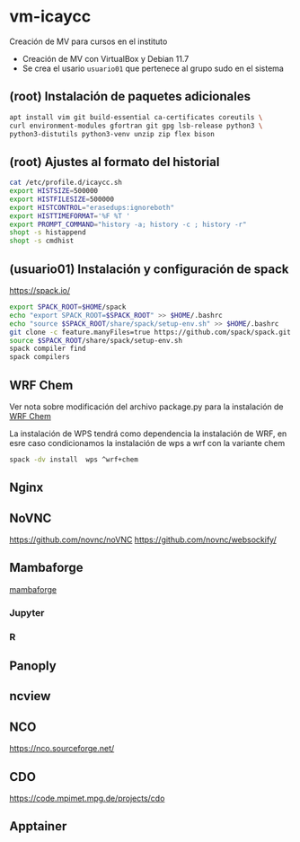 # vm-icaycc
Creación de MV para cursos en el instituto

* Creación de MV con VirtualBox y  Debian 11.7
* Se crea el usario `usuario01` que pertenece al grupo sudo en el sistema

## (root) Instalación de paquetes adicionales
~~~bash
apt install vim git build-essential ca-certificates coreutils \
curl environment-modules gfortran git gpg lsb-release python3 \
python3-distutils python3-venv unzip zip flex bison
~~~

## (root) Ajustes al formato del historial
~~~bash
cat /etc/profile.d/icaycc.sh 
export HISTSIZE=500000
export HISTFILESIZE=500000
export HISTCONTROL="erasedups:ignoreboth"
export HISTTIMEFORMAT='%F %T '
export PROMPT_COMMAND="history -a; history -c ; history -r" 
shopt -s histappend
shopt -s cmdhist
~~~

## (usuario01) Instalación y configuración de spack

https://spack.io/
~~~bash
export SPACK_ROOT=$HOME/spack
echo "export SPACK_ROOT=$SPACK_ROOT" >> $HOME/.bashrc
echo "source $SPACK_ROOT/share/spack/setup-env.sh" >> $HOME/.bashrc
git clone -c feature.manyFiles=true https://github.com/spack/spack.git
source $SPACK_ROOT/share/spack/setup-env.sh
spack compiler find 
spack compilers
~~~
## WRF Chem
Ver nota sobre modificación del archivo package.py para la instalación de [WRF Chem](spack-wrfchem.md)

La instalación de WPS tendrá como dependencia la instalación de WRF, en esre caso condicionamos la instalación de wps a wrf con la variante chem
~~~bash
spack -dv install  wps ^wrf+chem
~~~
## Nginx

## NoVNC
https://github.com/novnc/noVNC
https://github.com/novnc/websockify/


## Mambaforge
[mambaforge](mambaforge.md)

### Jupyter

### R 

## Panoply 

## ncview

## NCO 
https://nco.sourceforge.net/


## CDO 
https://code.mpimet.mpg.de/projects/cdo


## Apptainer




